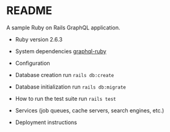 # README

A sample Ruby on Rails GraphQL application.

* Ruby version
2.6.3

* System dependencies
[graphql-ruby](https://rubygems.org/gems/graphql)

* Configuration

* Database creation
run `rails db:create`

* Database initialization
run `rails db:migrate`

* How to run the test suite
run `rails test`

* Services (job queues, cache servers, search engines, etc.)

* Deployment instructions

